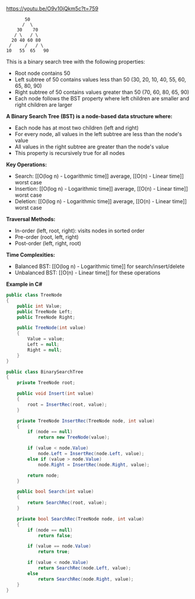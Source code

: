https://youtu.be/O9v10jQkm5c?t=759

```
	   50
      /  \
    30    70
   / \   / \
  20 40 60 80
 /     /   / \
10   55  65   90
```

This is a binary search tree with the following properties:

- Root node contains 50
- Left subtree of 50 contains values less than 50 (30, 20, 10, 40, 55, 60, 65, 80, 90)
- Right subtree of 50 contains values greater than 50 (70, 60, 80, 65, 90)
- Each node follows the BST property where left children are smaller and right children are larger

**A Binary Search Tree (BST) is a node-based data structure where:**

- Each node has at most two children (left and right)
- For every node, all values in the left subtree are less than the node's value
- All values in the right subtree are greater than the node's value
- This property is recursively true for all nodes

**Key Operations:**

- Search: [[O(log n) - Logarithmic time]] average, [[O(n) - Linear time]] worst case
- Insertion: [[O(log n) - Logarithmic time]] average, [[O(n) - Linear time]] worst case
- Deletion: [[O(log n) - Logarithmic time]] average, [[O(n) - Linear time]] worst case

**Traversal Methods:**

- In-order (left, root, right): visits nodes in sorted order
- Pre-order (root, left, right)
- Post-order (left, right, root)

**Time Complexities:**

- Balanced BST: [[O(log n) - Logarithmic time]] for search/insert/delete
- Unbalanced BST: [[O(n) - Linear time]] for these operations


**Example in C#**

```C#
public class TreeNode
{
    public int Value;
    public TreeNode Left;
    public TreeNode Right;

    public TreeNode(int value)
    {
        Value = value;
        Left = null;
        Right = null;
    }
}

public class BinarySearchTree
{
    private TreeNode root;

    public void Insert(int value)
    {
        root = InsertRec(root, value);
    }

    private TreeNode InsertRec(TreeNode node, int value)
    {
        if (node == null)
            return new TreeNode(value);

        if (value < node.Value)
            node.Left = InsertRec(node.Left, value);
        else if (value > node.Value)
            node.Right = InsertRec(node.Right, value);

        return node;
    }

    public bool Search(int value)
    {
        return SearchRec(root, value);
    }

    private bool SearchRec(TreeNode node, int value)
    {
        if (node == null)
            return false;

        if (value == node.Value)
            return true;

        if (value < node.Value)
            return SearchRec(node.Left, value);
        else
            return SearchRec(node.Right, value);
    }
}
```
